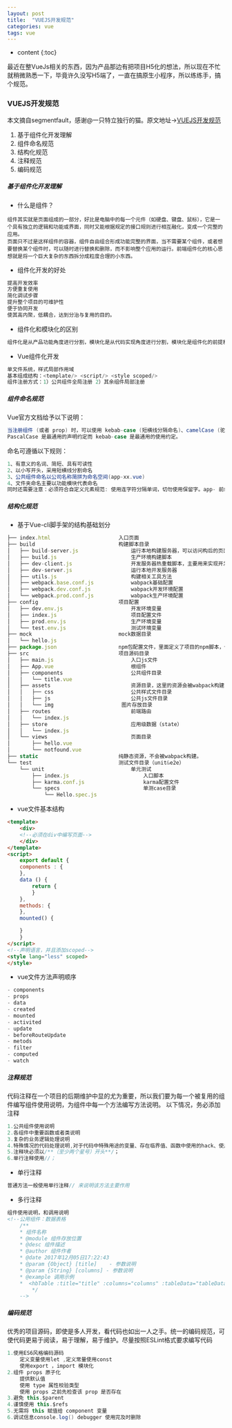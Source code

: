 ```yaml
---
layout: post
title:  "VUEJS开发规范"
categories: vue
tags: vue
---
```


* content
{:toc}

最近在整VueJs相关的东西，因为产品那边有把项目H5化的想法，所以现在不忙就稍微熟悉一下，毕竟许久没写H5端了，一直在搞原生小程序，所以练练手，搞个规范。
				




### VUEJS开发规范

本文摘自segmentfault，感谢@一只特立独行的猫。原文地址->[VUEJS开发规范](https://segmentfault.com/a/1190000012610056 "VUEJS开发规范")
      
1. 基于组件化开发理解
2. 组件命名规范
3. 结构化规范
4. 注释规范
5. 编码规范



##### 基于组件化开发理解

- 什么是组件？

```
组件其实就是页面组成的一部分，好比是电脑中的每一个元件（如硬盘、键盘、鼠标），它是一个具有独立的逻辑和功能或界面，同时又能根据规定的接口规则进行相互融化，变成一个完整的应用。
页面只不过是这样组件的容器，组件自由组合形成功能完整的界面，当不需要某个组件，或者想要替换某个组件时，可以随时进行替换和删除，而不影响整个应用的运行。前端组件化的核心思想就是将一个巨大复杂的东西拆分成粒度合理的小东西。
``` 

- 组件化开发的好处

```cs
提高开发效率
方便重复使用
简化调试步骤
提升整个项目的可维护性
便于协同开发
使其高内聚，低耦合，达到分治与复用的目的。
```

- 组件化和模块化的区别

```cs
组件化是从产品功能角度进行分割，模块化是从代码实现角度进行分割，模块化是组件化的前提和基础。
```

- Vue组件化开发

```cs
单文件系统，样式局部作用域
基本组成结构：<template/> <script/> <style scoped/>
组件注册方式：1）公共组件全局注册 2）其余组件局部注册
```


##### 组件命名规范   
     
Vue官方文档给予以下说明：


```cs
当注册组件 (或者 prop) 时，可以使用 kebab-case (短横线分隔命名)、camelCase (驼峰式命名) 或 PascalCase (单词首字母大写命名)。
PascalCase 是最通用的声明约定而 kebab-case 是最通用的使用约定。
``` 

命名可遵循以下规则：

```cs
1、有意义的名词、简短、具有可读性
2、以小写开头，采用短横线分割命名
3、公共组件命名以公司名称简拼为命名空间(app-xx.vue)
4、文件夹命名主要以功能模块代表命名
同时还需要注意：必须符合自定义元素规范: 使用连字符分隔单词，切勿使用保留字。app- 前缀作为命名空间: 如果非常通用的话可使用一个单词来命名，这样可以方便于其它项目里复用。
```

##### 结构化规范 

- 基于Vue-cli脚手架的结构基础划分

```js
├── index.html                      入口页面
├── build                           构建脚本目录
│   ├── build-server.js                 运行本地构建服务器，可以访问构后的页面
│   ├── build.js                        生产环境构建脚本
│   ├── dev-client.js                   开发服务器热重载脚本，主要用来实现开发阶段的页面自动刷新
│   ├── dev-server.js                   运行本地开发服务器
│   ├── utils.js                        构建相关工具方法
│   ├── webpack.base.conf.js            wabpack基础配置
│   ├── webpack.dev.conf.js             wabpack开发环境配置
│   └── webpack.prod.conf.js            wabpack生产环境配置
├── config                          项目配置
│   ├── dev.env.js                      开发环境变量
│   ├── index.js                        项目配置文件
│   ├── prod.env.js                     生产环境变量
│   └── test.env.js                     测试环境变量
├── mock                            mock数据目录
│   └── hello.js
├── package.json                    npm包配置文件，里面定义了项目的npm脚本，依赖包等信息
├── src                             项目源码目录    
│   ├── main.js                         入口js文件
│   ├── App.vue                         根组件
│   ├── components                      公共组件目录
│   │   └── title.vue
│   ├── assets                          资源目录，这里的资源会被wabpack构建
│   │   ├── css                         公共样式文件目录
│   │   ├── js                          公共js文件目录
│   │   └── img                      图片存放目录
│   ├── routes                          前端路由
│   │   └── index.js
│   ├── store                           应用级数据（state）
│   │   └── index.js
│   └── views                           页面目录
│       ├── hello.vue
│       └── notfound.vue
├── static                          纯静态资源，不会被wabpack构建。
└── test                            测试文件目录（unit&e2e）
    └── unit                            单元测试
        ├── index.js                        入口脚本
        ├── karma.conf.js                   karma配置文件
        └── specs                           单测case目录
            └── Hello.spec.js
``` 

- vue文件基本结构

```html
<template>
    <div>
    <!--必须在div中编写页面-->
    </div>
</template>
<script>
    export default {
    components : {
    },
    data () {
        return {
        }
    },
    methods: {
    },
    mounted() {

    }
    }
</script>
<!--声明语言，并且添加scoped-->
<style lang="less" scoped>
</style>
```

- vue文件方法声明顺序

```cs
- components   
- props    
- data     
- created
- mounted
- activited
- update
- beforeRouteUpdate
- metods   
- filter
- computed
- watch
```

##### 注释规范
      

代码注释在一个项目的后期维护中显的尤为重要，所以我们要为每一个被复用的组件编写组件使用说明，为组件中每一个方法编写方法说明。
以下情况，务必添加注释

```cs
1.公共组件使用说明
2.各组件中重要函数或者类说明
3.复杂的业务逻辑处理说明
4.特殊情况的代码处理说明,对于代码中特殊用途的变量、存在临界值、函数中使用的hack、使用了某种算法或思路等需要进行注释描述
5.注释块必须以/**（至少两个星号）开头**/；
6.单行注释使用//；
```    

- 单行注释

```cs
普通方法一般使用单行注释// 来说明该方法主要作用
```

- 多行注释

```html
组件使用说明，和调用说明 
<!--公用组件：数据表格
    /**
    * 组件名称
    * @module 组件存放位置
    * @desc 组件描述
    * @author 组件作者
    * @date 2017年12月05日17:22:43
    * @param {Object} [title]    - 参数说明
    * @param {String} [columns] - 参数说明
    * @example 调用示例
    *  <hbTable :title="title" :columns="columns" :tableData="tableData"></hbTable>
        */
    -->
```


##### 编码规范


优秀的项目源码，即使是多人开发，看代码也如出一人之手。统一的编码规范，可使代码更易于阅读，易于理解，易于维护。尽量按照ESLint格式要求编写代码

```cs
1.使用ES6风格编码源码
    定义变量使用let ,定义常量使用const
    使用export ，import 模块化
2.组件 props 原子化
    提供默认值
    使用 type 属性校验类型
    使用 props 之前先检查该 prop 是否存在
3.避免 this.$parent
4.谨慎使用 this.$refs
5.无需将 this 赋值给 component 变量
6.调试信息console.log() debugger 使用完及时删除
``` 









